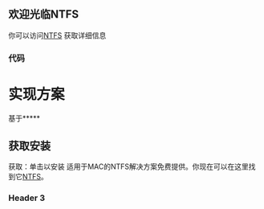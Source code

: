 ## 欢迎光临NTFS
你可以访问[NTFS](https://fkv587.github.io/MACNTFS/) 获取详细信息

### 代码



# 实现方案 
基于*****
## 获取安装
获取：单击以安装
适用于MAC的NTFS解决方案免费提供。你现在可以在这里找到它[NTFS](https://fkv587.github.io/MACNTFS)。




### Header 3

